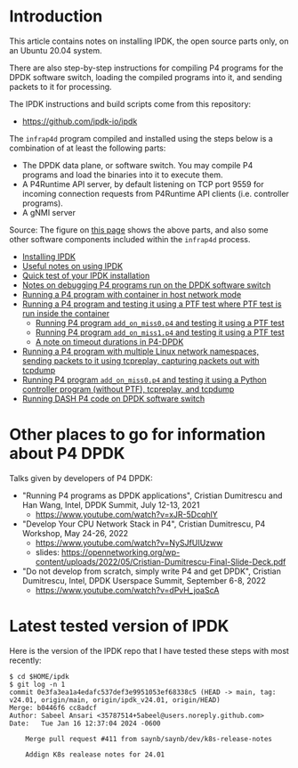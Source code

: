 # Introduction

This article contains notes on installing IPDK, the open source parts
only, on an Ubuntu 20.04 system.

There are also step-by-step instructions for compiling P4 programs for
the DPDK software switch, loading the compiled programs into it, and
sending packets to it for processing.

The IPDK instructions and build scripts come from this repository:

+ https://github.com/ipdk-io/ipdk

The `infrap4d` program compiled and installed using the steps below is
a combination of at least the following parts:

+ The DPDK data plane, or software switch.  You may compile P4
  programs and load the binaries into it to execute them.
+ A P4Runtime API server, by default listening on TCP port 9559 for
  incoming connection requests from P4Runtime API clients
  (i.e. controller programs).
+ A gNMI server

Source: The figure on [this
page](https://ipdk.io/p4cp-userguide/overview/overview.html#infrap4d)
shows the above parts, and also some other software components
included within the `infrap4d` process.

+ [Installing IPDK](docs/README-install-ipdk-networking-container-ubuntu-20.04-and-test.md)
+ [Useful notes on using IPDK](docs/general-ipdk-notes.md)
+ [Quick test of your IPDK installation](docs/quick-test.md)
+ [Notes on debugging P4 programs run on the DPDK software switch](docs/debugging-p4-dpdk-programs.md)
+ [Running a P4 program with container in host network mode](docs/running-p4-program-container-in-host-network-mode.md)
+ [Running a P4 program and testing it using a PTF test where PTF test is run inside the container](docs/running-p4-program-and-ptf-test.md)
  + [Running P4 program `add_on_miss0.p4` and testing it using a PTF test](docs/testing-add-on-miss0.md)
  + [Running P4 program `add_on_miss1.p4` and testing it using a PTF test](docs/testing-add-on-miss1.md)
  + [A note on timeout durations in P4-DPDK](docs/note-on-timeout-durations-in-p4-dpdk.md)
+ [Running a P4 program with multiple Linux network namespaces, sending packets to it using tcpreplay, capturing packets out with tcpdump](docs/run-p4-prog-with-multiple-network-namespaces.md)
+ [Running P4 program `add_on_miss0.p4` and testing it using a Python controller program (without PTF), tcpreplay, and tcpdump](docs/testing-add-on-miss0-with-python-controller-tcpreplay-tcpdump.md)
+ [Running DASH P4 code on DPDK software switch](docs/running-dash-p4-code.md)


# Other places to go for information about P4 DPDK

Talks given by developers of P4 DPDK:

+ "Running P4 programs as DPDK applications", Cristian Dumitrescu and
  Han Wang, Intel, DPDK Summit, July 12-13, 2021
  + https://www.youtube.com/watch?v=xJR-5DcqhlY
+ "Develop Your CPU Network Stack in P4", Cristian Dumitrescu, P4
  Workshop, May 24-26, 2022
  + https://www.youtube.com/watch?v=NySJfUIUzww
  + slides: https://opennetworking.org/wp-content/uploads/2022/05/Cristian-Dumitrescu-Final-Slide-Deck.pdf
+ "Do not develop from scratch, simply write P4 and get DPDK",
  Cristian Dumitrescu, Intel, DPDK Userspace Summit, September 6-8,
  2022
  + https://www.youtube.com/watch?v=dPvH_joaScA


# Latest tested version of IPDK

Here is the version of the IPDK repo that I have tested these steps
with most recently:

```
$ cd $HOME/ipdk
$ git log -n 1
commit 0e3fa3ea1a4edafc537def3e9951053ef68338c5 (HEAD -> main, tag: v24.01, origin/main, origin/ipdk_v24.01, origin/HEAD)
Merge: b0446f6 cc8adcf
Author: Sabeel Ansari <35787514+5abeel@users.noreply.github.com>
Date:   Tue Jan 16 12:37:04 2024 -0600

    Merge pull request #411 from saynb/saynb/dev/k8s-release-notes
    
    Addign K8s realease notes for 24.01
```
